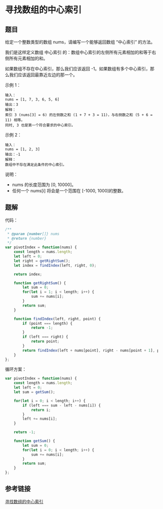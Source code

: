 # 寻找数组的中心索引

## 题目

给定一个整数类型的数组 nums，请编写一个能够返回数组 “中心索引” 的方法。

我们是这样定义数组 中心索引 的：数组中心索引的左侧所有元素相加的和等于右侧所有元素相加的和。

如果数组不存在中心索引，那么我们应该返回 -1。如果数组有多个中心索引，那么我们应该返回最靠近左边的那一个。

示例 1：

```
输入：
nums = [1, 7, 3, 6, 5, 6]
输出：3
解释：
索引 3 (nums[3] = 6) 的左侧数之和 (1 + 7 + 3 = 11)，与右侧数之和 (5 + 6 = 11) 相等。
同时, 3 也是第一个符合要求的中心索引。
```

示例 2：

```
输入：
nums = [1, 2, 3]
输出：-1
解释：
数组中不存在满足此条件的中心索引。
```


说明：

- nums 的长度范围为 [0, 10000]。
- 任何一个 nums[i] 将会是一个范围在 [-1000, 1000]的整数。

## 题解

代码：

```js
/**
 * @param {number[]} nums
 * @return {number}
 */
var pivotIndex = function(nums) {
    const length = nums.length;
    let left = 0;
    let right = getRightSum();
    let index = findIndex(left, right, 0);

    return index;

    function getRightSum() {
        let sum = 0;
        for(let i = 1; i < length; i++) {
            sum += nums[i];
        }
        return sum;
    }

    function findIndex(left, right, point) {
        if (point === length) {
            return -1;
        }
        if (left === right) {
            return point;
        }
        return findIndex(left + nums[point], right - nums[point + 1], point + 1);
    }
};
```

循环方案：

```js
var pivotIndex = function(nums) {
    const length = nums.length;
    let left = 0;
    let sum = getSum();

    for(let i = 0; i < length; i++) {
        if (left === sum - left - nums[i]) {
            return i;
        }
        left += nums[i];
    }

    return -1;

    function getSum() {
        let sum = 0;
        for(let i = 0; i < length; i++) {
            sum += nums[i];
        }
        return sum;
    }
};
```











## 参考链接

[寻找数组的中心索引](https://leetcode-cn.com/problems/find-pivot-index)